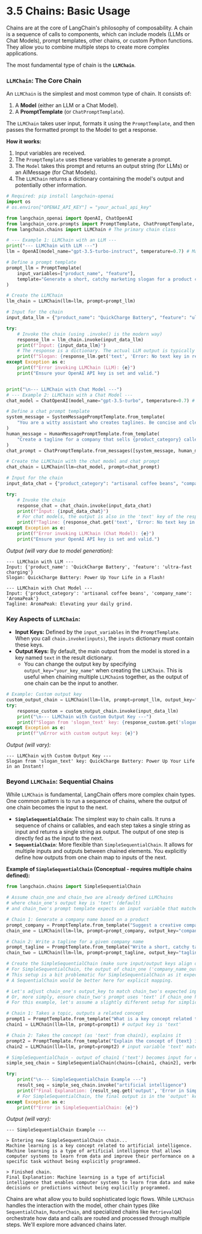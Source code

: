 # 3.5 Chains: Basic Usage

Chains are at the core of LangChain's philosophy of composability. A chain is a sequence of calls to components, which can include models (LLMs or Chat Models), prompt templates, other chains, or custom Python functions. They allow you to combine multiple steps to create more complex applications.

The most fundamental type of chain is the **`LLMChain`**.

### `LLMChain`: The Core Chain

An `LLMChain` is the simplest and most common type of chain. It consists of:
1.  A **Model** (either an LLM or a Chat Model).
2.  A **PromptTemplate** (or `ChatPromptTemplate`).

The `LLMChain` takes user input, formats it using the `PromptTemplate`, and then passes the formatted prompt to the Model to get a response.

**How it works:**
1.  Input variables are received.
2.  The `PromptTemplate` uses these variables to generate a prompt.
3.  The `Model` takes this prompt and returns an output string (for LLMs) or an AIMessage (for Chat Models).
4.  The `LLMChain` returns a dictionary containing the model's output and potentially other information.

```python
# Required: pip install langchain-openai
import os
# os.environ["OPENAI_API_KEY"] = "your_actual_api_key"

from langchain_openai import OpenAI, ChatOpenAI
from langchain_core.prompts import PromptTemplate, ChatPromptTemplate, SystemMessagePromptTemplate, HumanMessagePromptTemplate
from langchain.chains import LLMChain # The primary chain class

# --- Example 1: LLMChain with an LLM ---
print("--- LLMChain with LLM ---")
llm = OpenAI(model_name="gpt-3.5-turbo-instruct", temperature=0.7) # Make sure API key is set

# Define a prompt template
prompt_llm = PromptTemplate(
    input_variables=["product_name", "feature"],
    template="Generate a short, catchy marketing slogan for a product called '{product_name}' that highlights its '{feature}' feature."
)

# Create the LLMChain
llm_chain = LLMChain(llm=llm, prompt=prompt_llm)

# Input for the chain
input_data_llm = {"product_name": "QuickCharge Battery", "feature": "ultra-fast charging"}

try:
    # Invoke the chain (using .invoke() is the modern way)
    response_llm = llm_chain.invoke(input_data_llm)
    print(f"Input: {input_data_llm}")
    # The response is a dictionary. The actual LLM output is typically in the 'text' key.
    print(f"Slogan: {response_llm.get('text', 'Error: No text key in response').strip()}")
except Exception as e:
    print(f"Error invoking LLMChain (LLM): {e}")
    print("Ensure your OpenAI API key is set and valid.")


print("\n--- LLMChain with Chat Model ---")
# --- Example 2: LLMChain with a Chat Model ---
chat_model = ChatOpenAI(model_name="gpt-3.5-turbo", temperature=0.7) # Make sure API key is set

# Define a chat prompt template
system_message = SystemMessagePromptTemplate.from_template(
    "You are a witty assistant who creates taglines. Be concise and clever."
)
human_message = HumanMessagePromptTemplate.from_template(
    "Create a tagline for a company that sells {product_category} called '{company_name}'."
)
chat_prompt = ChatPromptTemplate.from_messages([system_message, human_message])

# Create the LLMChain with the chat model and chat prompt
chat_chain = LLMChain(llm=chat_model, prompt=chat_prompt)

# Input for the chain
input_data_chat = {"product_category": "artisanal coffee beans", "company_name": "AromaPeak"}

try:
    # Invoke the chain
    response_chat = chat_chain.invoke(input_data_chat)
    print(f"Input: {input_data_chat}")
    # For chat models, the output is also in the 'text' key of the response dictionary
    print(f"Tagline: {response_chat.get('text', 'Error: No text key in response').strip()}")
except Exception as e:
    print(f"Error invoking LLMChain (Chat Model): {e}")
    print("Ensure your OpenAI API key is set and valid.")

```

*Output (will vary due to model generation):*
```
--- LLMChain with LLM ---
Input: {'product_name': 'QuickCharge Battery', 'feature': 'ultra-fast charging'}
Slogan: QuickCharge Battery: Power Up Your Life in a Flash!

--- LLMChain with Chat Model ---
Input: {'product_category': 'artisanal coffee beans', 'company_name': 'AromaPeak'}
Tagline: AromaPeak: Elevating your daily grind.
```

### Key Aspects of `LLMChain`:

*   **Input Keys:** Defined by the `input_variables` in the `PromptTemplate`. When you call `chain.invoke(inputs)`, the `inputs` dictionary must contain these keys.
*   **Output Keys:** By default, the main output from the model is stored in a key named `text` in the result dictionary.
    *   You can change the output key by specifying `output_key="your_key_name"` when creating the `LLMChain`. This is useful when chaining multiple `LLMChain`s together, as the output of one chain can be the input to another.

```python
# Example: Custom output key
custom_output_chain = LLMChain(llm=llm, prompt=prompt_llm, output_key="slogan_text")
try:
    response_custom = custom_output_chain.invoke(input_data_llm)
    print("\n--- LLMChain with Custom Output Key ---")
    print(f"Slogan from 'slogan_text' key: {response_custom.get('slogan_text', 'Error: Key not found').strip()}")
except Exception as e:
    print(f"\nError with custom output key: {e}")
```
*Output (will vary):*
```
--- LLMChain with Custom Output Key ---
Slogan from 'slogan_text' key: QuickCharge Battery: Power Up Your Life in an Instant!
```

### Beyond `LLMChain`: Sequential Chains

While `LLMChain` is fundamental, LangChain offers more complex chain types. One common pattern is to run a sequence of chains, where the output of one chain becomes the input to the next.

*   **`SimpleSequentialChain`**: The simplest way to chain calls. It runs a sequence of chains or callables, and each step takes a single string as input and returns a single string as output. The output of one step is directly fed as the input to the next.
*   **`SequentialChain`**: More flexible than `SimpleSequentialChain`. It allows for multiple inputs and outputs between chained elements. You explicitly define how outputs from one chain map to inputs of the next.

**Example of `SimpleSequentialChain` (Conceptual - requires multiple chains defined):**

```python
from langchain.chains import SimpleSequentialChain

# Assume chain_one and chain_two are already defined LLMChains
# where chain_one's output key is 'text' (default)
# and chain_two's prompt template expects an input variable that matches chain_one's output.

# Chain 1: Generate a company name based on a product
prompt_company = PromptTemplate.from_template("Suggest a creative company name for a business that makes {product_type}.")
chain_one = LLMChain(llm=llm, prompt=prompt_company, output_key="company_name_output") # output key is company_name_output

# Chain 2: Write a tagline for a given company name
prompt_tagline = PromptTemplate.from_template("Write a short, catchy tagline for a company named '{company_name_output}'.")
chain_two = LLMChain(llm=llm, prompt=prompt_tagline, output_key="tagline_output") # output key is tagline_output

# Create the SimpleSequentialChain (make sure input/output keys align or use SequentialChain for mapping)
# For SimpleSequentialChain, the output of chain_one ('company_name_output') must be the input variable for chain_two's prompt.
# This setup is a bit problematic for SimpleSequentialChain as it expects the variable name to be the same.
# A SequentialChain would be better here for explicit mapping.

# Let's adjust chain_one's output_key to match chain_two's expected input for SimpleSequentialChain to work easily.
# Or, more simply, ensure chain_two's prompt uses 'text' if chain_one has default output.
# For this example, let's assume a slightly different setup for simplicity with SimpleSequentialChain:

# Chain 1: Takes a topic, outputs a related concept
prompt1 = PromptTemplate.from_template("What is a key concept related to {topic}?")
chain1 = LLMChain(llm=llm, prompt=prompt1) # output key is 'text'

# Chain 2: Takes the concept (as 'text' from chain1), explains it
prompt2 = PromptTemplate.from_template("Explain the concept of {text} in one sentence.")
chain2 = LLMChain(llm=llm, prompt=prompt2) # input variable 'text' matches output of chain1

# SimpleSequentialChain - output of chain1 ('text') becomes input for chain2
simple_seq_chain = SimpleSequentialChain(chains=[chain1, chain2], verbose=True)

try:
    print("\n--- SimpleSequentialChain Example ---")
    result_seq = simple_seq_chain.invoke("artificial intelligence")
    print(f"Final Explanation: {result_seq.get('output', 'Error in SimpleSequentialChain output')}")
    # For SimpleSequentialChain, the final output is in the 'output' key by default
except Exception as e:
    print(f"Error in SimpleSequentialChain: {e}")

```
*Output (will vary):*
```
--- SimpleSequentialChain Example ---

> Entering new SimpleSequentialChain chain...
Machine learning is a key concept related to artificial intelligence.
Machine learning is a type of artificial intelligence that allows computer systems to learn from data and improve their performance on a specific task without being explicitly programmed.

> Finished chain.
Final Explanation: Machine learning is a type of artificial intelligence that enables computer systems to learn from data and make decisions or predictions without being explicitly programmed.
```

Chains are what allow you to build sophisticated logic flows. While `LLMChain` handles the interaction with the model, other chain types (like `SequentialChain`, `RouterChain`, and specialized chains like `RetrievalQA`) orchestrate how data and calls are routed and processed through multiple steps. We'll explore more advanced chains later.
